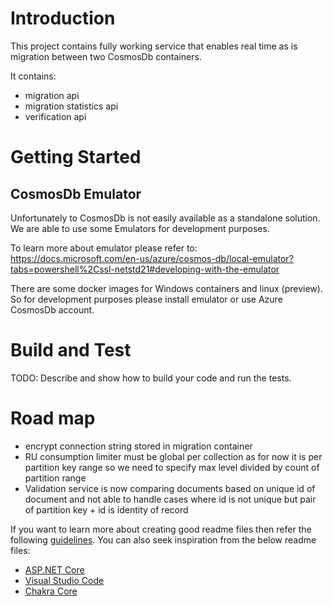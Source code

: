 # Introduction 
This project contains fully working service that enables real time as is migration between two CosmosDb containers.

It contains:
- migration api
- migration statistics api
- verification api

# Getting Started

## CosmosDb Emulator
Unfortunately to CosmosDb is not easily available as a standalone solution. We are able to use some Emulators for development purposes.

To learn more about emulator please refer to: https://docs.microsoft.com/en-us/azure/cosmos-db/local-emulator?tabs=powershell%2Cssl-netstd21#developing-with-the-emulator

There are some docker images for Windows containers and linux (preview). So for development purposes please install emulator or use Azure CosmosDb account.

# Build and Test
TODO: Describe and show how to build your code and run the tests. 

# Road map

- encrypt connection string stored in migration container
- RU consumption limiter must be global per collection as for now it is per partition key range so we need to specify max level divided by count of partition range
- Validation service is now comparing documents based on unique id of document and not able to handle cases where id is not unique but pair of partition key + id is identity of record


If you want to learn more about creating good readme files then refer the following [guidelines](https://docs.microsoft.com/en-us/azure/devops/repos/git/create-a-readme?view=azure-devops). You can also seek inspiration from the below readme files:
- [ASP.NET Core](https://github.com/aspnet/Home)
- [Visual Studio Code](https://github.com/Microsoft/vscode)
- [Chakra Core](https://github.com/Microsoft/ChakraCore)